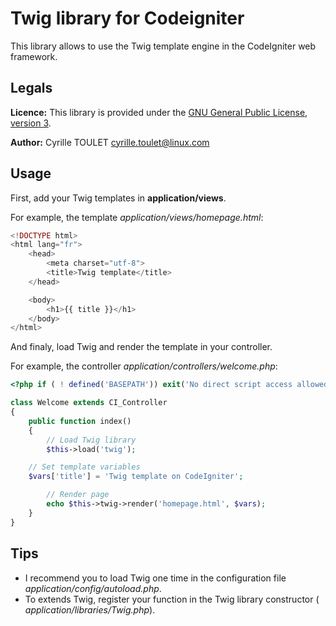 # Twig library for Codeigniter

This library allows to use the Twig template engine in the CodeIgniter 
web framework.


## Legals

**Licence:** This library is provided under the [GNU General Public License, 
version 3](http://opensource.org/licenses/GPL-3.0).

**Author:** Cyrille TOULET <cyrille.toulet@linux.com>


## Usage

First, add your Twig templates in **application/views**.

For example, the template *application/views/homepage.html*:
```php
<!DOCTYPE html>
<html lang="fr">
    <head>
        <meta charset="utf-8">
        <title>Twig template</title>
    </head>

    <body>
        <h1>{{ title }}</h1>
    </body>
</html>
```

And finaly, load Twig and render the template in your controller.

For example, the controller *application/controllers/welcome.php*:
```php
<?php if ( ! defined('BASEPATH')) exit('No direct script access allowed');

class Welcome extends CI_Controller
{
    public function index()
    {
        // Load Twig library
        $this->load('twig');

	// Set template variables
	$vars['title'] = 'Twig template on CodeIgniter';

        // Render page
        echo $this->twig->render('homepage.html', $vars);
    }
}
```


## Tips

 * I recommend you to load Twig one time in the configuration file 
*application/config/autoload.php*.
 * To extends Twig, register your function in the Twig library constructor (
*application/libraries/Twig.php*).


